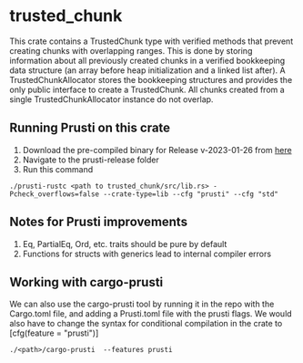 # trusted_chunk
This crate contains a TrustedChunk type with verified methods that prevent creating chunks with overlapping ranges.
This is done by storing information about all previously created chunks in a verified bookkeeping data structure (an array before heap initialization and a linked list after). A TrustedChunkAllocator stores the bookkeeping structures and provides the only public interface to create a TrustedChunk. All chunks created from a single TrustedChunkAllocator instance do not overlap.

## Running Prusti on this crate
1. Download the pre-compiled binary for Release v-2023-01-26 from [here](https://github.com/viperproject/prusti-dev/releases/tag/v-2023-01-26-1935)
2. Navigate to the prusti-release folder
3. Run this command 
```
./prusti-rustc <path to trusted_chunk/src/lib.rs> -Pcheck_overflows=false --crate-type=lib --cfg "prusti" --cfg "std"
```

## Notes for Prusti improvements
1. Eq, PartialEq, Ord, etc. traits should be pure by default
2. Functions for structs with generics lead to internal compiler errors

## Working with cargo-prusti
We can also use the cargo-prusti tool by running it in the repo with the Cargo.toml file, and adding a Prusti.toml file with the prusti flags.
We would also have to change the syntax for conditional compilation in the crate to [cfg(feature = "prusti")]
```
./<path>/cargo-prusti  --features prusti
```